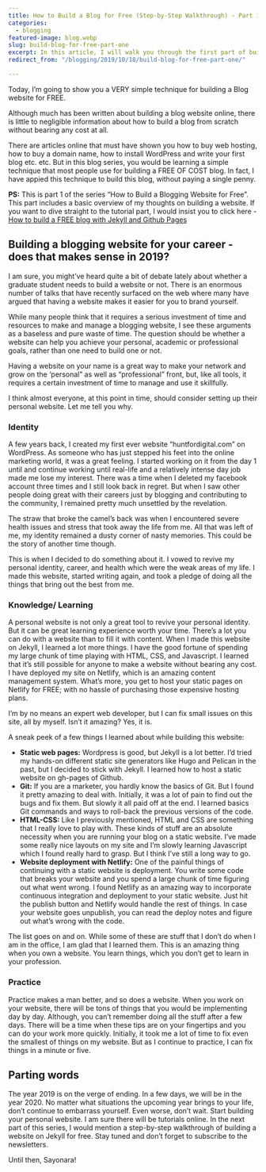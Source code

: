 ```yaml
---
title: How to Build a Blog for Free (Step-by-Step Walkthrough) - Part 1 of 3
categories:
  - blogging
featured-image: blog.webp
slug: build-blog-for-free-part-one
excerpt: In this article, I will walk you through the first part of building a blog for free. I will tell you the skills that will help you to build a static site blog for free.  
redirect_from: "/blogging/2019/10/18/build-blog-for-free-part-one/"

---
```


Today, I’m going to show you a VERY simple technique for building a Blog website for FREE. 

Although much has been written about building a blog website online, there is little to negligible information about how to build a blog from scratch without bearing any cost at all. 

There are articles online that must have shown you how to buy web hosting, how to buy a domain name, how to install WordPress and write your first blog etc. etc. But in this blog series, you would be learning a simple technique that most people use for building a FREE OF COST blog. In fact, I have appied this technique to build this blog, without paying a single penny. 

<b>PS:</b>  This is part 1 of the series “How to Build a Blogging Website for Free”. This part includes a basic overview of my thoughts on building a website. If you want to dive straight to the tutorial part, I would insist you to click here - <a href="https://rakshitsoral.ga/blogging/2019/11/02/build-blog-for-free-part-two-jekyll/">How to build a FREE blog with Jekyll and Github Pages</a>

## Building a blogging website for your career - does that makes sense in 2019?

I am sure, you might’ve heard quite a bit of debate lately about whether a graduate student needs to build a website or not. There is an enormous number of talks that have recently surfaced on the web where many have argued that having a website makes it easier for you to brand yourself. 

While many people think that it requires a serious investment of time and resources to make and manage a blogging website,  I see these arguments as a baseless and pure waste of time. The question should be whether a website can help you achieve your personal, academic or professional goals, rather than one need to build one or not. 

Having a website on your name is a great way to make your network and grow on the ‘personal” as well as “professional” front, but, like all tools, it requires a certain investment of time to manage and use it skillfully. 

I think almost everyone, at this point in time, should consider setting up their personal website. Let me tell you why.

### Identity

A few years back, I created my first ever website “huntfordigital.com” on WordPress. As someone who has just stepped his feet into the online marketing world, it was a great feeling. I started working on it from the day 1 until and continue working until real-life and a relatively intense day job made me lose my interest. There was a time when I deleted my facebook account three times and I still look back in regret. But when I saw other people doing great with their careers just by blogging and contributing to the community, I remained pretty much unsettled by the revelation. 

The straw that broke the camel’s back was when I encountered severe health issues and stress that took away the life from me. All that was left of me, my identity remained a dusty corner of nasty memories. This could be the story of another time though. 

This is when I decided to do something about it. I vowed to revive my personal identity, career, and health which were the weak areas of my life. I made this website, started writing again, and took a pledge of doing all the things that bring out the best from me. 

### Knowledge/ Learning

A personal website is not only a great tool to revive your personal identity. But it can be great learning experience worth your time. There’s a lot you can do with a website than to fill it with content. When I made this website on Jekyll, I learned a lot more things. I have the good fortune of spending my large chunk of time playing with HTML, CSS, and Javascript. I learned that it’s still possible for anyone to make a website without bearing any cost. I have deployed my site on Netlify, which is an amazing content management system. What’s more, you get to host your static pages on Netlify for FREE; with no hassle of purchasing those expensive hosting plans. 

I’m by no means an expert web developer, but I can fix small issues on this site, all by myself. Isn’t it amazing? Yes, it is.

A sneak peek of a few things I learned about while building this website:
<ul class="round">

<li><b>Static web pages:</b> Wordpress is good, but Jekyll is a lot better. I’d tried my hands-on different static site generators like Hugo and Pelican in the past, but I decided to stick with Jekyll. I learned how to host a static website on gh-pages of Github. </li>
<li><b>Git:</b> If you are a marketer, you hardly know the basics of Git. But I found it pretty amazing to deal with. Initially, it was a lot of pain to find out the bugs and fix them. But slowly it all paid off at the end. I learned basics Git commands and ways to roll-back the previous versions of the code. </li>
<li><b>HTML-CSS:</b> Like I previously mentioned, HTML and CSS are something that I really love to play with. These kinds of stuff are an absolute necessity when you are running your blog on a static website. I’ve made some really nice layouts on my site and I’m slowly learning Javascript which I found really hard to grasp. But I think I’ve still a long way to go. </li>
<li><b>Website deployment with Netlify:</b> One of the painful things of continuing with a static website is deployment. You write some code that breaks your website and you spend a large chunk of time figuring out what went wrong. I found Netlify as an amazing way to incorporate continuous integration and deployment to your static website. Just hit the publish button and Netlify would handle the rest of things. In case your website goes unpublish, you can read the deploy notes and figure out what’s wrong with the code. </li>
</ul>

The list goes on and on. While some of these are stuff that I don’t do when I am in the office, I am glad that I learned them. This is an amazing thing when you own a website. You learn things, which you don’t get to learn in your profession.

### Practice
Practice makes a man better, and so does a website. When you work on your website, there will be tons of things that you would be implementing day by day. Although, you can’t remember doing all the stuff after a few days. There will be a time when these tips are on your fingertips and you can do your work more quickly. Initially, it took me a lot of time to fix even the smallest of things on my website. But as I continue to practice, I can fix things in a minute or five.

## Parting words
The year 2019 is on the verge of ending. In a few days, we will be in the year 2020. No matter what situations the upcoming year brings to your life, don’t continue to embarrass yourself.  Even worse, don’t wait. Start building your personal website. I am sure there will be tutorials online. In the next part of this series, I would mention a step-by-step walkthrough of building a website on Jekyll for free. Stay tuned and don’t forget to subscribe to the newsletters. 

Until then, Sayonara!